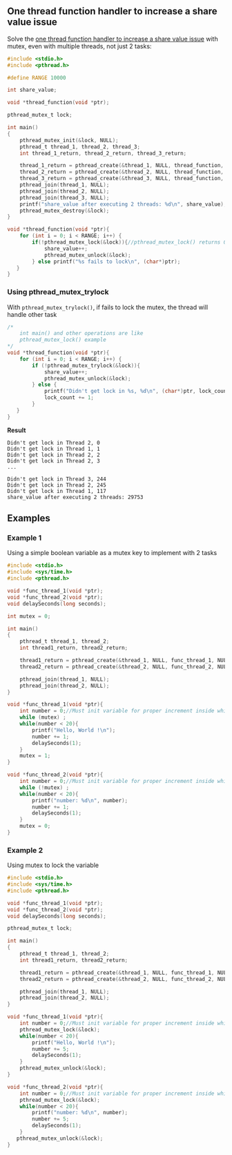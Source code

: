 ## One thread function handler to increase a share value issue

Solve the [one thread function handler to increase a share value issue](https://github.com/TranPhucVinh/C/blob/master/Physical%20layer/Thread/Race%20condition.md#one-thread-function-handler-to-increase-a-share-value) with mutex, even with multiple threads, not just 2 tasks:

```c
#include <stdio.h>
#include <pthread.h>

#define RANGE 10000

int share_value;

void *thread_function(void *ptr);

pthread_mutex_t lock;

int main()
{  
	pthread_mutex_init(&lock, NULL);
	pthread_t thread_1, thread_2, thread_3;
	int thread_1_return, thread_2_return, thread_3_return;

	thread_1_return = pthread_create(&thread_1, NULL, thread_function, "Thread 1");
    thread_2_return = pthread_create(&thread_2, NULL, thread_function, "Thread 2");
    thread_3_return = pthread_create(&thread_3, NULL, thread_function, "Thread 3");
	pthread_join(thread_1, NULL);
    pthread_join(thread_2, NULL);
    pthread_join(thread_3, NULL);
    printf("share_value after executing 2 threads: %d\n", share_value);//30000
	pthread_mutex_destroy(&lock);
}

void *thread_function(void *ptr){
	for (int i = 0; i < RANGE; i++) {
		if(!pthread_mutex_lock(&lock)){//pthread_mutex_lock() returns 0 if success.
			share_value++;
			pthread_mutex_unlock(&lock);
		} else printf("%s fails to lock\n", (char*)ptr);
   }   
}
```

### Using pthread_mutex_trylock

With ``pthread_mutex_trylock()``, if fails to lock the mutex, the thread will handle other task

```c
/*
    int main() and other operations are like 
    pthread_mutex_lock() example
*/
void *thread_function(void *ptr){
	for (int i = 0; i < RANGE; i++) {
      	if (!pthread_mutex_trylock(&lock)){
			share_value++;
			pthread_mutex_unlock(&lock);
		} else {
			printf("Didn't get lock in %s, %d\n", (char*)ptr, lock_count);
			lock_count += 1;
		}
   }   
}
```
**Result**

```
Didn't get lock in Thread 2, 0
Didn't get lock in Thread 1, 1
Didn't get lock in Thread 2, 2
Didn't get lock in Thread 2, 3
...

Didn't get lock in Thread 3, 244
Didn't get lock in Thread 2, 245
Didn't get lock in Thread 1, 117
share_value after executing 2 threads: 29753
```

## Examples

### Example 1

Using a simple boolean variable as a mutex key to implement with 2 tasks

```c
#include <stdio.h>
#include <sys/time.h>
#include <pthread.h>

void *func_thread_1(void *ptr);
void *func_thread_2(void *ptr);
void delaySeconds(long seconds);

int mutex = 0;

int main()
{  
	pthread_t thread_1, thread_2;
	int thread1_return, thread2_return;

	thread1_return = pthread_create(&thread_1, NULL, func_thread_1, NULL);
    thread2_return = pthread_create(&thread_2, NULL, func_thread_2, NULL);

	pthread_join(thread_1, NULL);
    pthread_join(thread_2, NULL);
}

void *func_thread_1(void *ptr){
    int number = 0;//Must init variable for proper increment inside while()
    while (mutex) ;
    while(number < 20){
        printf("Hello, World !\n");
        number += 1;
        delaySeconds(1);
    }
    mutex = 1;
}

void *func_thread_2(void *ptr){
    int number = 0;//Must init variable for proper increment inside while()
    while (!mutex) ;
    while(number < 20){
        printf("number: %d\n", number);
        number += 1;
        delaySeconds(1);
    }
    mutex = 0;
}
```

### Example 2

Using mutex to lock the variable

```c
#include <stdio.h>
#include <sys/time.h>
#include <pthread.h>

void *func_thread_1(void *ptr);
void *func_thread_2(void *ptr);
void delaySeconds(long seconds);

pthread_mutex_t lock;

int main()
{  
	pthread_t thread_1, thread_2;
	int thread1_return, thread2_return;

	thread1_return = pthread_create(&thread_1, NULL, func_thread_1, NULL);
    thread2_return = pthread_create(&thread_2, NULL, func_thread_2, NULL);

	pthread_join(thread_1, NULL);
    pthread_join(thread_2, NULL);
}

void *func_thread_1(void *ptr){
    int number = 0;//Must init variable for proper increment inside while()
    pthread_mutex_lock(&lock);
    while(number < 20){
        printf("Hello, World !\n");
        number += 5;
        delaySeconds(1);
    }
    pthread_mutex_unlock(&lock);
}

void *func_thread_2(void *ptr){
    int number = 0;//Must init variable for proper increment inside while()
    pthread_mutex_lock(&lock);
    while(number < 20){
        printf("number: %d\n", number);
        number += 5;
        delaySeconds(1);
    }
   pthread_mutex_unlock(&lock);
}
```
